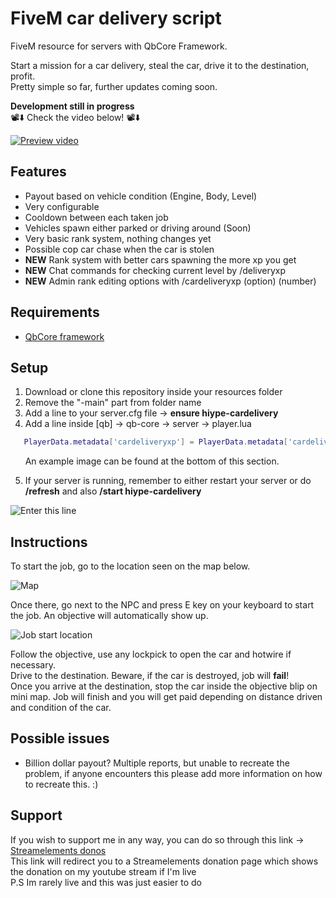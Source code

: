# FiveM car delivery script

FiveM resource for servers with QbCore Framework.

Start a mission for a car delivery, steal the car, drive it to the destination, profit.<br>
Pretty simple so far, further updates coming soon.

**Development still in progress**<br>
📽️⬇️ Check the video below! 📽️⬇️

[![Preview video](https://i.imgur.com/gJTgDYv.jpg)](http://www.youtube.com/watch?v=MU_RDg1ahBc "FiveM QBCore Car Delivery FREE Script")

## Features

- Payout based on vehicle condition (Engine, Body, Level)
- Very configurable
- Cooldown between each taken job
- Vehicles spawn either parked or driving around (Soon)
- Very basic rank system, nothing changes yet
- Possible cop car chase when the car is stolen
- **NEW** Rank system with better cars spawning the more xp you get
- **NEW** Chat commands for checking current level by /deliveryxp
- **NEW** Admin rank editing options with /cardeliveryxp (option) (number)

## Requirements

- [QbCore framework](https://github.com/qbcore-framework)

## Setup

1. Download or clone this repository inside your resources folder
2. Remove the "-main" part from folder name
3. Add a line to your server.cfg file -> **ensure hiype-cardelivery**
4. Add a line inside [qb] -> qb-core -> server -> player.lua

```lua
   PlayerData.metadata['cardeliveryxp'] = PlayerData.metadata['cardeliveryxp'] or 0
```

&nbsp;&nbsp;&nbsp;&nbsp;&nbsp;&nbsp;An example image can be found at the bottom of this section.<br>

5. If your server is running, remember to either restart your server or do **/refresh** and also **/start hiype-cardelivery**

![Enter this line](https://i.imgur.com/hae5hLd.png)

## Instructions

To start the job, go to the location seen on the map below.

![Map](https://i.imgur.com/4xeQvGS.png)

Once there, go next to the NPC and press E key on your keyboard to start the job. An objective will automatically show up.

![Job start location](https://i.imgur.com/b4coTdR.png)

Follow the objective, use any lockpick to open the car and hotwire if necessary.<br>
Drive to the destination. Beware, if the car is destroyed, job will **fail**!<br>
Once you arrive at the destination, stop the car inside the objective blip on mini map. Job will finish and you will get paid depending on distance driven and condition of the car.

## Possible issues

- Billion dollar payout? Multiple reports, but unable to recreate the problem, if anyone encounters this please add more information on how to recreate this. :)

## Support

If you wish to support me in any way, you can do so through this link -> [Streamelements donos](https://streamelements.com/hiype/tip)<br>
This link will redirect you to a Streamelements donation page which shows the donation on my youtube stream if I'm live<br>
P.S Im rarely live and this was just easier to do
